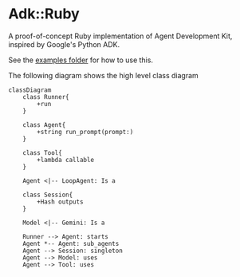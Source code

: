 # Adk::Ruby

A proof-of-concept Ruby implementation of Agent Development Kit, inspired by Google's Python ADK.

See the [examples folder](./examples/) for how to use this.

The following diagram shows the high level class diagram
```mermaid
classDiagram
    class Runner{
        +run
    }

    class Agent{
        +string run_prompt(prompt:)
    }

    class Tool{
        +lambda callable
    }

    Agent <|-- LoopAgent: Is a

    class Session{
        +Hash outputs
    }

    Model <|-- Gemini: Is a

    Runner --> Agent: starts
    Agent *-- Agent: sub_agents
    Agent --> Session: singleton
    Agent --> Model: uses
    Agent --> Tool: uses
```